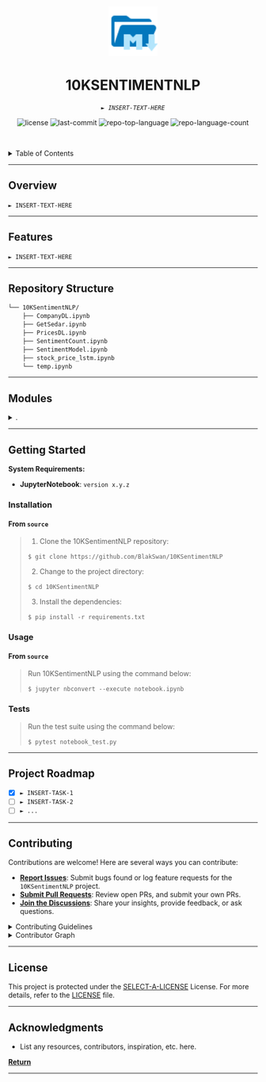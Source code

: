 <p align="center">
  <img src="https://raw.githubusercontent.com/PKief/vscode-material-icon-theme/ec559a9f6bfd399b82bb44393651661b08aaf7ba/icons/folder-markdown-open.svg" width="100" alt="project-logo">
</p>
<p align="center">
    <h1 align="center">10KSENTIMENTNLP</h1>
</p>
<p align="center">
    <em><code>► INSERT-TEXT-HERE</code></em>
</p>
<p align="center">
	<img src="https://img.shields.io/github/license/BlakSwan/10KSentimentNLP?style=default&logo=opensourceinitiative&logoColor=white&color=0080ff" alt="license">
	<img src="https://img.shields.io/github/last-commit/BlakSwan/10KSentimentNLP?style=default&logo=git&logoColor=white&color=0080ff" alt="last-commit">
	<img src="https://img.shields.io/github/languages/top/BlakSwan/10KSentimentNLP?style=default&color=0080ff" alt="repo-top-language">
	<img src="https://img.shields.io/github/languages/count/BlakSwan/10KSentimentNLP?style=default&color=0080ff" alt="repo-language-count">
<p>
<p align="center">
	<!-- default option, no dependency badges. -->
</p>

<br><!-- TABLE OF CONTENTS -->
<details>
  <summary>Table of Contents</summary><br>

- [ Overview](#-overview)
- [ Features](#-features)
- [ Repository Structure](#-repository-structure)
- [ Modules](#-modules)
- [ Getting Started](#-getting-started)
  - [ Installation](#-installation)
  - [ Usage](#-usage)
  - [ Tests](#-tests)
- [ Project Roadmap](#-project-roadmap)
- [ Contributing](#-contributing)
- [ License](#-license)
- [ Acknowledgments](#-acknowledgments)
</details>
<hr>

##  Overview

<code>► INSERT-TEXT-HERE</code>

---

##  Features

<code>► INSERT-TEXT-HERE</code>

---

##  Repository Structure

```sh
└── 10KSentimentNLP/
    ├── CompanyDL.ipynb
    ├── GetSedar.ipynb
    ├── PricesDL.ipynb
    ├── SentimentCount.ipynb
    ├── SentimentModel.ipynb
    ├── stock_price_lstm.ipynb
    └── temp.ipynb
```

---

##  Modules

<details closed><summary>.</summary>

| File                                                                                                     | Summary                         |
| ---                                                                                                      | ---                             |
| [SentimentCount.ipynb](https://github.com/BlakSwan/10KSentimentNLP/blob/master/SentimentCount.ipynb)     | <code>► INSERT-TEXT-HERE</code> |
| [GetSedar.ipynb](https://github.com/BlakSwan/10KSentimentNLP/blob/master/GetSedar.ipynb)                 | <code>► INSERT-TEXT-HERE</code> |
| [temp.ipynb](https://github.com/BlakSwan/10KSentimentNLP/blob/master/temp.ipynb)                         | <code>► INSERT-TEXT-HERE</code> |
| [stock_price_lstm.ipynb](https://github.com/BlakSwan/10KSentimentNLP/blob/master/stock_price_lstm.ipynb) | <code>► INSERT-TEXT-HERE</code> |
| [CompanyDL.ipynb](https://github.com/BlakSwan/10KSentimentNLP/blob/master/CompanyDL.ipynb)               | <code>► INSERT-TEXT-HERE</code> |
| [PricesDL.ipynb](https://github.com/BlakSwan/10KSentimentNLP/blob/master/PricesDL.ipynb)                 | <code>► INSERT-TEXT-HERE</code> |
| [SentimentModel.ipynb](https://github.com/BlakSwan/10KSentimentNLP/blob/master/SentimentModel.ipynb)     | <code>► INSERT-TEXT-HERE</code> |

</details>

---

##  Getting Started

**System Requirements:**

* **JupyterNotebook**: `version x.y.z`

###  Installation

<h4>From <code>source</code></h4>

> 1. Clone the 10KSentimentNLP repository:
>
> ```console
> $ git clone https://github.com/BlakSwan/10KSentimentNLP
> ```
>
> 2. Change to the project directory:
> ```console
> $ cd 10KSentimentNLP
> ```
>
> 3. Install the dependencies:
> ```console
> $ pip install -r requirements.txt
> ```

###  Usage

<h4>From <code>source</code></h4>

> Run 10KSentimentNLP using the command below:
> ```console
> $ jupyter nbconvert --execute notebook.ipynb
> ```

###  Tests

> Run the test suite using the command below:
> ```console
> $ pytest notebook_test.py
> ```

---

##  Project Roadmap

- [X] `► INSERT-TASK-1`
- [ ] `► INSERT-TASK-2`
- [ ] `► ...`

---

##  Contributing

Contributions are welcome! Here are several ways you can contribute:

- **[Report Issues](https://github.com/BlakSwan/10KSentimentNLP/issues)**: Submit bugs found or log feature requests for the `10KSentimentNLP` project.
- **[Submit Pull Requests](https://github.com/BlakSwan/10KSentimentNLP/blob/main/CONTRIBUTING.md)**: Review open PRs, and submit your own PRs.
- **[Join the Discussions](https://github.com/BlakSwan/10KSentimentNLP/discussions)**: Share your insights, provide feedback, or ask questions.

<details closed>
<summary>Contributing Guidelines</summary>

1. **Fork the Repository**: Start by forking the project repository to your github account.
2. **Clone Locally**: Clone the forked repository to your local machine using a git client.
   ```sh
   git clone https://github.com/BlakSwan/10KSentimentNLP
   ```
3. **Create a New Branch**: Always work on a new branch, giving it a descriptive name.
   ```sh
   git checkout -b new-feature-x
   ```
4. **Make Your Changes**: Develop and test your changes locally.
5. **Commit Your Changes**: Commit with a clear message describing your updates.
   ```sh
   git commit -m 'Implemented new feature x.'
   ```
6. **Push to github**: Push the changes to your forked repository.
   ```sh
   git push origin new-feature-x
   ```
7. **Submit a Pull Request**: Create a PR against the original project repository. Clearly describe the changes and their motivations.
8. **Review**: Once your PR is reviewed and approved, it will be merged into the main branch. Congratulations on your contribution!
</details>

<details closed>
<summary>Contributor Graph</summary>
<br>
<p align="center">
   <a href="https://github.com{/BlakSwan/10KSentimentNLP/}graphs/contributors">
      <img src="https://contrib.rocks/image?repo=BlakSwan/10KSentimentNLP">
   </a>
</p>
</details>

---

##  License

This project is protected under the [SELECT-A-LICENSE](https://choosealicense.com/licenses) License. For more details, refer to the [LICENSE](https://choosealicense.com/licenses/) file.

---

##  Acknowledgments

- List any resources, contributors, inspiration, etc. here.

[**Return**](#-overview)

---
